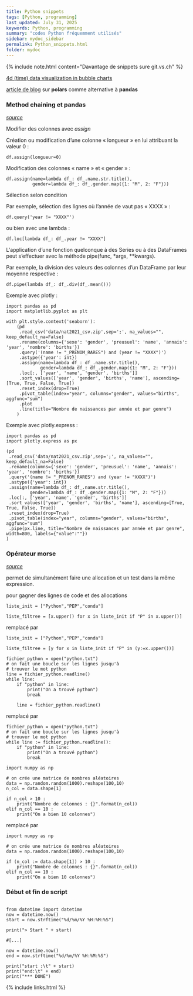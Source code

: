 ```yaml
---
title: Python snippets
tags: [Python, programming]
last_updated: July 31, 2025
keywords: Python, programming
summary: "codes Python fréquemment utilisés"
sidebar: mydoc_sidebar
permalink: Python_snippets.html
folder: mydoc
---
```


{% include note.html content="Davantage de snippets sure git.vs.ch" %}

[4d (time) data visualization in bubble charts](https://medium.com/data-science-collective/4-dimensional-data-visualization-time-in-bubble-charts-e9a774203ef3)

[article de blog](https://www.stat4decision.com/fr/introduction-a-polars-une-alternative-rapide-a-pandas/) sur **polars** comme alternative à **pandas**


### Method chaining et pandas

*[source](https://www.stat4decision.com/fr/method-chaining-avec-la-librairie-pandas/)*

Modifier des colonnes avec *assign*

Création ou modification d’une colonne « longueur » en lui attribuant la valeur 0 :

```{Python}
df.assign(longueur=0)
```

Modification des colonnes « name » et « gender » :

```{Python}
df.assign(name=lambda df_: df_.name.str.title(),
          gender=lambda df_: df_.gender.map({1: "M", 2: "F"}))
```

Sélection selon condition

Par exemple, sélection des lignes où l’année de vaut pas « XXXX » :

```{Python}
df.query('year != "XXXX"')
```

ou bien avec une lambda :

```{Python}
df.loc[lambda df_: df_.year != "XXXX"]
```


L'application d’une fonction quelconque à des Series ou à des DataFrames peut s’effectuer avec la méthode pipe(func, *args, **kwargs).

Par exemple, la division des valeurs des colonnes d’un DataFrame par leur moyenne respective :

```{Python}
df.pipe(lambda df_: df_.div(df_.mean()))
```

Exemple avec plotly :

```{Python}
import pandas as pd
import matplotlib.pyplot as plt

with plt.style.context('seaborn'):
    (pd
     .read_csv('data/nat2021_csv.zip',sep=';', na_values="", keep_default_na=False)
     .rename(columns={'sexe': 'gender', 'preusuel': 'name', 'annais': 'year', 'nombre': 'births'})
     .query('(name != "_PRENOM_RARES") and (year != "XXXX")')
     .astype({'year': int})
     .assign(name=lambda df_: df_.name.str.title(),
             gender=lambda df_: df_.gender.map({1: "M", 2: "F"}))
     .loc[:, ['year', 'name', 'gender', 'births']]
     .sort_values(['year', 'gender', 'births', 'name'], ascending=[True, True, False, True])
     .reset_index(drop=True)
     .pivot_table(index="year", columns="gender", values="births", aggfunc="sum")
     .plot
     .line(title="Nombre de naissances par année et par genre")
    )
```

Exemple avec plotly.express :

```{Python}
import pandas as pd
import plotly.express as px

(pd
 .read_csv('data/nat2021_csv.zip',sep=';', na_values="", keep_default_na=False)
 .rename(columns={'sexe': 'gender', 'preusuel': 'name', 'annais': 'year', 'nombre': 'births'})
 .query('(name != "_PRENOM_RARES") and (year != "XXXX")')
 .astype({'year': int})
 .assign(name=lambda df_: df_.name.str.title(),
         gender=lambda df_: df_.gender.map({1: "M", 2: "F"}))
 .loc[:, ['year', 'name', 'gender', 'births']]
 .sort_values(['year', 'gender', 'births', 'name'], ascending=[True, True, False, True])
 .reset_index(drop=True)
 .pivot_table(index="year", columns="gender", values="births", aggfunc="sum")
 .pipe(px.line, title="Nombre de naissances par année et par genre", width=800, labels={"value":""})
)
```


### Opérateur morse

*[source](https://www.stat4decision.com/fr/operateur-morse-python-3-8/)* 

permet de simultanément faire une allocation et un test dans la même expression. 

pour gagner des lignes de code et des allocations

```{Python}
liste_init = ["Python","PEP","conda"]

liste_filtree = [x.upper() for x in liste_init if "P" in x.upper()] 
```

remplacé par 

```{Python}
liste_init = ["Python","PEP","conda"]

liste_filtree = [y for x in liste_init if "P" in (y:=x.upper())] 
```


```{Python}
fichier_python = open("python.txt")
# on fait une boucle sur les lignes jusqu'à
# trouver le mot python
line = fichier_python.readline()
while line:
    if "python" in line:
        print("On a trouvé python") 
        break
        
    line = fichier_python.readline()
```

remplacé par

```{Python}
fichier_python = open("python.txt")
# on fait une boucle sur les lignes jusqu'à
# trouver le mot python
while line := fichier_python.readline():
    if "python" in line:
        print("On a trouvé python") 
        break
```


```{Python}
import numpy as np

# on crée une matrice de nombres aléatoires
data = np.random.random(1000).reshape(100,10)
n_col = data.shape[1]

if n_col > 10 :
    print("Nombre de colonnes : {}".format(n_col))
elif n_col == 10 :
    print("On a bien 10 colonnes")
```


remplacé par

```{Python}
import numpy as np

# on crée une matrice de nombres aléatoires
data = np.random.random(1000).reshape(100,10)

if (n_col := data.shape[1]) > 10 :
    print("Nombre de colonnes : {}".format(n_col))
elif n_col == 10 :
    print("On a bien 10 colonnes")
```


### Début et fin de script

```{Python}

from datetime import datetime
now = datetime.now()
start = now.strftime("%d/%m/%Y %H:%M:%S")

print("> Start " + start)

#[...]

now = datetime.now()
end = now.strftime("%d/%m/%Y %H:%M:%S")

print("start :\t" + start)
print("end:\t" + end)
print("*** DONE")

```



{% include links.html %}
